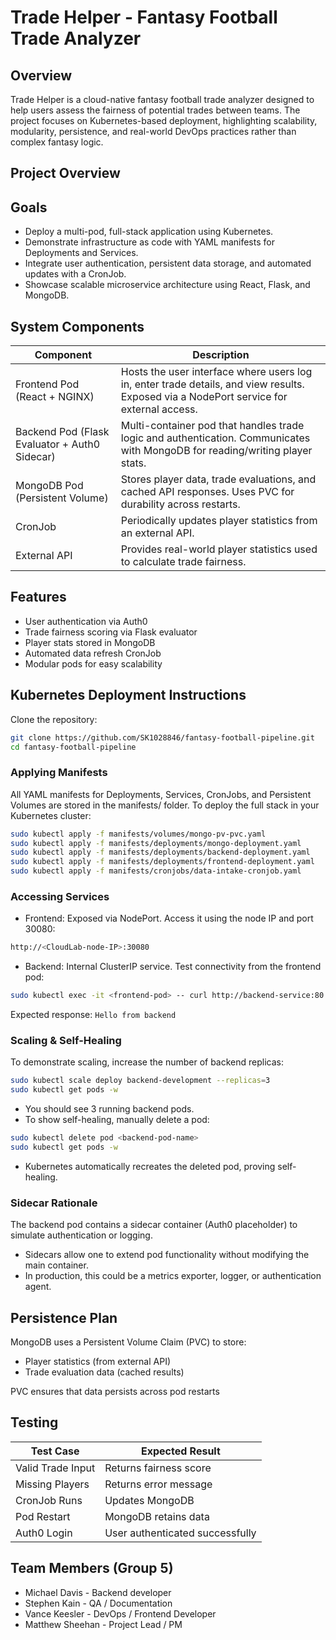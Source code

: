 # Trade Helper - Fantasy Football Trade Analyzer

## Overview
Trade Helper is a cloud-native fantasy football trade analyzer designed to help users assess the fairness of potential trades between teams.
The project focuses on Kubernetes-based deployment, highlighting scalability, modularity, persistence, and real-world DevOps practices rather than complex fantasy logic.

## Project Overview

## Goals
- Deploy a multi-pod, full-stack application using Kubernetes.
- Demonstrate infrastructure as code with YAML manifests for Deployments and Services.
- Integrate user authentication, persistent data storage, and automated updates with a CronJob.
- Showcase scalable microservice architecture using React, Flask, and MongoDB.

## System Components
| Component | Description |
|---|---|
| Frontend Pod (React + NGINX) | Hosts the user interface where users log in, enter trade details, and view results. Exposed via a NodePort service for external access. |
| Backend Pod (Flask Evaluator + Auth0 Sidecar) | Multi-container pod that handles trade logic and authentication. Communicates with MongoDB for reading/writing player stats. |
| MongoDB Pod (Persistent Volume) | Stores player data, trade evaluations, and cached API responses. Uses PVC for durability across restarts. |
| CronJob | Periodically updates player statistics from an external API. |
| External API | Provides real-world player statistics used to calculate trade fairness. |

## Features
- User authentication via Auth0
- Trade fairness scoring via Flask evaluator
- Player stats stored in MongoDB
- Automated data refresh CronJob
- Modular pods for easy scalability

## Kubernetes Deployment Instructions
Clone the repository:
```bash
git clone https://github.com/SK1028846/fantasy-football-pipeline.git
cd fantasy-football-pipeline
```

### Applying Manifests
All YAML manifests for Deployments, Services, CronJobs, and Persistent Volumes are stored in the manifests/ folder. To deploy the full stack in your Kubernetes cluster:

```bash
sudo kubectl apply -f manifests/volumes/mongo-pv-pvc.yaml
sudo kubectl apply -f manifests/deployments/mongo-deployment.yaml
sudo kubectl apply -f manifests/deployments/backend-deployment.yaml
sudo kubectl apply -f manifests/deployments/frontend-deployment.yaml
sudo kubectl apply -f manifests/cronjobs/data-intake-cronjob.yaml
```
### Accessing Services
- Frontend: Exposed via NodePort. Access it using the node IP and port 30080:

```bash
http://<CloudLab-node-IP>:30080
```

- Backend: Internal ClusterIP service. Test connectivity from the frontend pod:

```bash
sudo kubectl exec -it <frontend-pod> -- curl http://backend-service:80
```
Expected response: `Hello from backend`

### Scaling & Self-Healing
To demonstrate scaling, increase the number of backend replicas:

```bash
sudo kubectl scale deploy backend-development --replicas=3
sudo kubectl get pods -w
```

- You should see 3 running backend pods.
- To show self-healing, manually delete a pod:

```bash
sudo kubectl delete pod <backend-pod-name>
sudo kubectl get pods -w
```

- Kubernetes automatically recreates the deleted pod, proving self-healing.

### Sidecar Rationale
The backend pod contains a sidecar container (Auth0 placeholder) to simulate authentication or logging.
- Sidecars allow one to extend pod functionality without modifying the main container.
- In production, this could be a metrics exporter, logger, or authentication agent.

## Persistence Plan
MongoDB uses a Persistent Volume Claim (PVC) to store:
- Player statistics (from external API)
- Trade evaluation data (cached results)

PVC ensures that data persists across pod restarts

## Testing

| Test Case | Expected Result |
|---|---|
| Valid Trade Input | Returns fairness score |
| Missing Players | Returns error message |
| CronJob Runs | Updates MongoDB |
| Pod Restart | MongoDB retains data |
| Auth0 Login | User authenticated successfully |


## Team Members (Group 5)

- Michael Davis - Backend developer
- Stephen Kain - QA / Documentation
- Vance Keesler - DevOps / Frontend Developer
- Matthew Sheehan - Project Lead / PM
